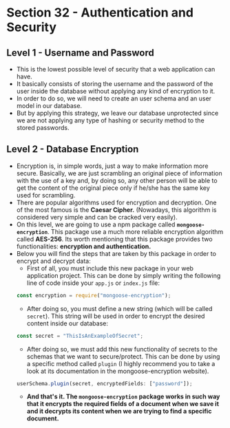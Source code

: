 # Section 32 - Authentication and Security

## Level 1 - Username and Password
* This is the lowest possible level of security that a web application can have.
* It basically consists of storing the username and the password of the user inside the database without applying any kind of encryption to it.
* In order to do so, we will need to create an user schema and an user model in our database.
* But by applying this strategy, we leave our database unprotected since we are not applying any type of hashing or security method to the stored passwords.

## Level 2 - Database Encryption
* Encryption is, in simple words, just a way to make information more secure. Basically, we are just scrambling an original piece of information with the use of a key and, by doing so, any other person will be able to get the content of the original piece only if he/she has the same key used for scrambling.
* There are popular algorithms used for encryption and decryption. One of the most famous is the __Caesar Cipher.__ (Nowadays, this algorithm is considered very simple and can be cracked very easily).
* On this level, we are going to use a npm package called __```mongoose-encryption```__. This package use a much more reliable encryption algorithm called __AES-256__. Its worth mentioning that this package provides two functionalities: __encryption and authentication.__
* Below you will find the steps that are taken by this package in order to encrypt and decrypt data:
  * First of all, you must include this new package in your web application project. This can be done by simply writing the following line of code inside your ```app.js``` or ```index.js``` file:
  ```javascript
  const encryption = require("mongoose-encryption");
  ```
  * After doing so, you must define a new string (which will be called ```secret```). This string will be used in order to encrypt the desired content inside our database:
  ```javascript
  const secret = "ThisIsAnExampleOfSecret";
  ```
  * After doing so, we must add this new functionality of secrets to the schemas that we want to secure/protect. This can be done by using a specific method called ```plugin``` (I highly recommend you to take a look at its documentation in the mongoose-encryption website).
  ```javascript
  userSchema.plugin(secret, encryptedFields: ["password"]);
  ```
  * __And that's it. The ```mongoose-encryption``` package works in such way that it encrypts the required fields of a document when we save it and it decrypts its content when we are trying to find a specific document.__
